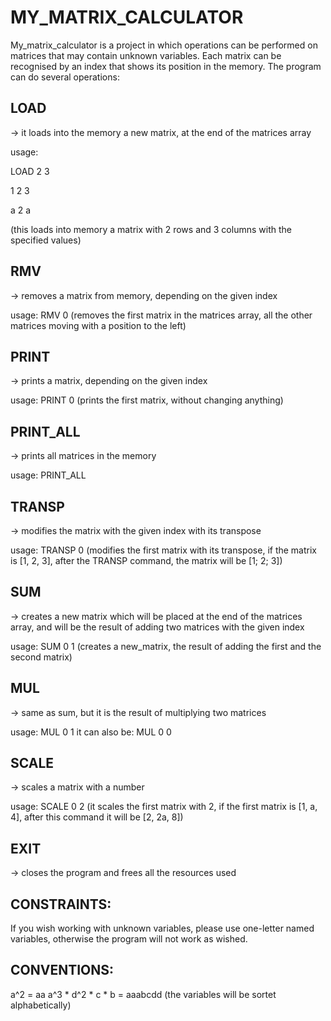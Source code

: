 # MY_MATRIX_CALCULATOR
My_matrix_calculator is a project in which operations can be performed on
matrices that may contain unknown variables. Each matrix can be recognised
by an index that shows its position in the memory. The program can do several
operations:

## LOAD
-> it loads into the memory a new matrix, at the end of the matrices array

usage:
 
LOAD 2 3

1 2 3

a 2 a

(this loads into memory a matrix with 2 rows and 3 columns with 
the specified values)

## RMV
-> removes a matrix from memory, depending on the given index

usage:
RMV 0
(removes the first matrix in the matrices array, all the other matrices moving
with a position to the left)

## PRINT
-> prints a matrix, depending on the given index

usage:
PRINT 0
(prints the first matrix, without changing anything)

## PRINT_ALL
-> prints all matrices in the memory

usage:
PRINT_ALL

## TRANSP 
-> modifies the matrix with the given index with its transpose

usage:
TRANSP 0
(modifies the first matrix with its transpose, if the matrix is [1, 2, 3],
after the TRANSP command, the matrix will be [1; 2; 3])

## SUM
-> creates a new matrix which will be placed at the end of the matrices array,
and will be the result of adding two matrices with the given index

usage:
SUM 0 1
(creates a new_matrix, the result of adding the first and the second matrix)

## MUL
-> same as sum, but it is the result of multiplying two matrices

usage:
MUL 0 1
it can also be:
MUL 0 0

## SCALE
-> scales a matrix with a number

usage:
SCALE 0 2
(it scales the first matrix with 2, if the first matrix is [1, a, 4],
after this command it will be [2, 2a, 8])

## EXIT
-> closes the program and frees all the resources used

## CONSTRAINTS:
If you wish working with unknown variables, please use one-letter named variables,
otherwise the program will not work as wished.

## CONVENTIONS:
a^2 = aa
a^3 * d^2 * c * b = aaabcdd
(the variables will be sortet alphabetically)
